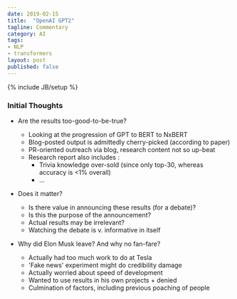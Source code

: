 ```yaml
---
date: 2019-02-15
title:  "OpenAI GPT2"
tagline: Commentary
category: AI
tags:
- NLP
- transformers
layout: post
published: false
---
```

{% include JB/setup %}


### Initial Thoughts


*  Are the results too-good-to-be-true?
   -   Looking at the progression of GPT to BERT to NxBERT 
   -   Blog-posted output is admittedly cherry-picked (according to paper)
   -   PR-oriented outreach via blog, research content not so up-beat
   -   Research report also includes : 
       +   Trivia knowledge over-sold (since only top-30, whereas accuracy is &lt;1% overall)
       +   ...
   
   
*  Does it matter?
   -   Is there value in announcing these results (for a debate)?
   -   Is this the purpose of the announcement?
   -   Actual results may be irrelevant?
   -   Watching the debate is v. informative in itself

*  Why did Elon Musk leave?  And why no fan-fare?
   -   Actually had too much work to do at Tesla
   -   'Fake news' experiment might do credibility damage
   -   Actually worried about speed of development
   -   Wanted to use results in his own projects + denied
   -   Culmination of factors, including previous poaching of people
   
